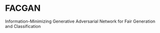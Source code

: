 # FACGAN
Information-Minimizing Generative Adversarial Network for Fair Generation and Classification
